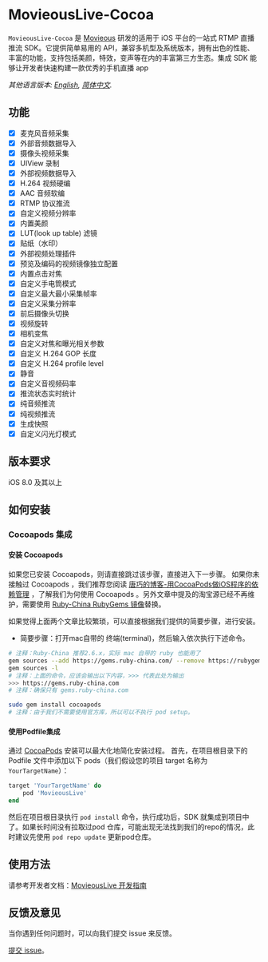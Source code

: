# MovieousLive-Cocoa

`MovieousLive-Cocoa` 是 [Movieous](https://movieous.cn) 研发的适用于 iOS 平台的一站式 RTMP 直播推流 SDK。它提供简单易用的 API，兼容多机型及系统版本，拥有出色的性能、丰富的功能，支持包括美颜，特效，变声等在内的丰富第三方生态。集成 SDK 能够让开发者快速构建一款优秀的手机直播 app

*其他语言版本: [English](README.en-us.md), [简体中文](README.md).*

## 功能

- [x] 麦克风音频采集
- [x] 外部音频数据导入
- [x] 摄像头视频采集
- [x] UIView 录制
- [x] 外部视频数据导入
- [x] H.264 视频硬编
- [x] AAC 音频软编
- [x] RTMP 协议推流
- [x] 自定义视频分辨率
- [x] 内置美颜
- [x] LUT(look up table) 滤镜
- [x] 贴纸（水印）
- [x] 外部视频处理插件
- [x] 预览及编码的视频镜像独立配置
- [x] 内置点击对焦
- [x] 自定义手电筒模式
- [x] 自定义最大最小采集帧率
- [x] 自定义采集分辨率
- [x] 前后摄像头切换
- [x] 视频旋转
- [x] 相机变焦
- [x] 自定义对焦和曝光相关参数
- [x] 自定义 H.264 GOP 长度
- [x] 自定义 H.264 profile level
- [x] 静音
- [x] 自定义音视频码率
- [x] 推流状态实时统计
- [x] 纯音频推流
- [x] 纯视频推流
- [x] 生成快照
- [x] 自定义闪光灯模式

## 版本要求

iOS 8.0 及其以上

## 如何安装

### Cocoapods 集成

#### 安装 Cocoapods

如果您已安装 Cocoapods，则请直接跳过该步骤，直接进入下一步骤。
如果你未接触过 Cocoapods ，我们推荐您阅读 [唐巧的博客-用CocoaPods做iOS程序的依赖管理](https://blog.devtang.com/2014/05/25/use-cocoapod-to-manage-ios-lib-dependency/ "用CocoaPods做iOS程序的依赖管理") ，了解我们为何使用 Cocoapods 。另外文章中提及的淘宝源已经不再维护，需要使用 [Ruby-China RubyGems 镜像](https://gems.ruby-china.com/)替换。

如果觉得上面两个文章比较繁琐，可以直接根据我们提供的简要步骤，进行安装。
* 简要步骤：打开mac自带的 终端(terminal)，然后输入依次执行下述命令。

```bash
# 注释：Ruby-China 推荐2.6.x，实际 mac 自带的 ruby 也能用了
gem sources --add https://gems.ruby-china.com/ --remove https://rubygems.org/
gem sources -l
# 注释：上面的命令，应该会输出以下内容，>>> 代表此处为输出
>>> https://gems.ruby-china.com
# 注释：确保只有 gems.ruby-china.com

sudo gem install cocoapods
# 注释：由于我们不需要使用官方库，所以可以不执行 pod setup。
```

#### 使用Podfile集成

通过 [CocoaPods](https://cocoapods.org/) 安装可以最大化地简化安装过程。
首先，在项目根目录下的 Podfile 文件中添加以下 pods（我们假设您的项目 target 名称为 `YourTargetName`）：

```ruby
target 'YourTargetName' do
    pod 'MovieousLive'
end
```

然后在项目根目录执行 `pod install` 命令，执行成功后，SDK 就集成到项目中了。如果长时间没有拉取过pod 仓库，可能出现无法找到我们的repo的情况，此时建议先使用 `pod repo update` 更新pod仓库。

## 使用方法

请参考开发者文档：[MovieousLive 开发指南](https://developer.movieous.cn/#/iOS_Live)

## 反馈及意见

当你遇到任何问题时，可以向我们提交 issue 来反馈。

[提交 issue](https://github.com/movieous-team/MovieousLive-Cocoa-Release/issues)。